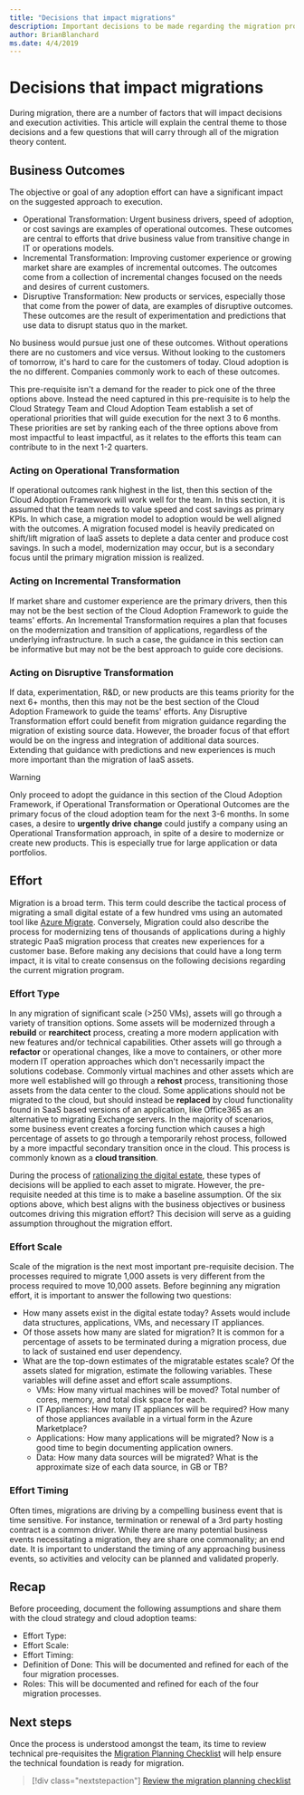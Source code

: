 ```yaml
---
title: "Decisions that impact migrations"
description: Important decisions to be made regarding the migration process
author: BrianBlanchard
ms.date: 4/4/2019
---
```


# Decisions that impact migrations

During migration, there are a number of factors that will impact decisions and execution activities. This article will explain the central theme to those decisions and a few questions that will carry through all of the migration theory content.

## Business Outcomes

The objective or goal of any adoption effort can have a significant impact on the suggested approach to execution.

- Operational Transformation: Urgent business drivers, speed of adoption, or cost savings are examples of operational outcomes. These outcomes are central to efforts that drive business value from transitive change in IT or operations models.
- Incremental Transformation: Improving customer experience or growing market share are examples of incremental outcomes. The outcomes come from a collection of incremental changes focused on the needs and desires of current customers.
- Disruptive Transformation: New products or services, especially those that come from the power of data, are examples of disruptive outcomes. These outcomes are the result of experimentation and predictions that use data to disrupt status quo in the market.

No business would pursue just one of these outcomes. Without operations there are no customers and vice versus. Without looking to the customers of tomorrow, it's hard to care for the customers of today. Cloud adoption is the no different. Companies commonly work to each of these outcomes.

This pre-requisite isn't a demand for the reader to pick one of the three options above. Instead the need captured in this pre-requisite is to help the Cloud Strategy Team and Cloud Adoption Team establish a set of operational priorities that will guide execution for the next 3 to 6 months. These priorities are set by ranking each of the three options above from most impactful to least impactful, as it relates to the efforts this team can contribute to in the next 1-2 quarters.

### Acting on Operational Transformation

If operational outcomes rank highest in the list, then this section of the Cloud Adoption Framework will work well for the team. In this section, it is assumed that the team needs to value speed and cost savings as primary KPIs. In which case, a migration model to adoption would be well aligned with the outcomes. A migration focused model is heavily predicated on shift/lift migration of IaaS assets to deplete a data center and produce cost savings. In such a model, modernization may occur, but is a secondary focus until the primary migration mission is realized.

### Acting on Incremental Transformation

If market share and customer experience are the primary drivers, then this may not be the best section of the Cloud Adoption Framework to guide the teams' efforts. An Incremental Transformation requires a plan that focuses on the modernization and transition of applications, regardless of the underlying infrastructure. In such a case, the guidance in this section can be informative but may not be the best approach to guide core decisions.

### Acting on Disruptive Transformation

If data, experimentation, R&D, or new products are this teams priority for the next 6+ months, then this may not be the best section of the Cloud Adoption Framework to guide the teams' efforts. Any Disruptive Transformation effort could benefit from migration guidance regarding the migration of existing source data. However, the broader focus of that effort would be on the ingress and integration of additional data sources. Extending that guidance with predictions and new experiences is much more important than the migration of IaaS assets.

> [!WARNING]
> Only proceed to adopt the guidance in this section of the Cloud Adoption Framework, if Operational Transformation or Operational Outcomes are the primary focus of the cloud adoption team for the next 3-6 months.
> In some cases, a desire to **urgently drive change** could justify a company using an Operational Transformation approach, in spite of a desire to modernize or create new products. This is especially true for large application or data portfolios.

## Effort

Migration is a broad term. This term could describe the tactical process of migrating a small digital estate of a few hundred vms using an automated tool like [Azure Migrate](/azure/migrate/migrate-overview). Conversely, Migration could also describe the process for modernizing tens of thousands of applications during a highly strategic PaaS migration process that creates new experiences for a customer base. Before making any decisions that could have a long term impact, it is vital to create consensus on the following decisions regarding the current migration program.

### Effort Type

In any migration of significant scale (>250 VMs), assets will go through a variety of transition options. Some assets will be modernized through a **rebuild** or **rearchitect** process, creating a more modern application with new features and/or technical capabilities. Other assets will go through a **refactor** or operational changes, like a move to containers, or other more modern IT operation approaches which don't necessarily impact the solutions codebase. Commonly virtual machines and other assets which are more well established will go through a **rehost** process, transitioning those assets from the data center to the cloud. Some applications should not be migrated to the cloud, but should instead be **replaced** by cloud functionality found in SaaS based versions of an application, like Office365 as an alternative to migrating Exchange servers. In the majority of scenarios, some business event creates a forcing function which causes a high percentage of assets to go through a temporarily rehost process, followed by a more impactful secondary transition once in the cloud. This process is commonly known as a **cloud transition**.

During the process of [rationalizing the digital estate](../../../digital-estate/calculate.md), these types of decisions will be applied to each asset to migrate. However, the pre-requisite needed at this time is to make a baseline assumption. Of the six options above, which best aligns with the business objectives or business outcomes driving this migration effort? This decision will serve as a guiding assumption throughout the migration effort.

### Effort Scale

Scale of the migration is the next most important pre-requisite decision. The processes required to migrate 1,000 assets is very different from the process required to move 10,000 assets. Before beginning any migration effort, it is important to answer the following two questions:

- How many assets exist in the digital estate today? Assets would include data structures, applications, VMs, and necessary IT appliances.
- Of those assets how many are slated for migration? It is common for a percentage of assets to be terminated during a migration process, due to lack of sustained end user dependency.
- What are the top-down estimates of the migratable estates scale? Of the assets slated for migration, estimate the following variables. These variables will define asset and effort scale assumptions.
    - VMs: How many virtual machines will be moved? Total number of cores, memory, and total disk space for each.
    - IT Appliances: How many IT appliances will be required? How many of those appliances available in a virtual form in the Azure Marketplace?
    - Applications: How many applications will be migrated? Now is a good time to begin documenting application owners.
    - Data: How many data sources will be migrated? What is the approximate size of each data source, in GB or TB?

### Effort Timing

Often times, migrations are driving by a compelling business event that is time sensitive. For instance, termination or renewal of a 3rd party hosting contract is a common driver. While there are many potential business events necessitating a migration, they are share one commonality; an end date. It is important to understand the timing of any approaching business events, so activities and velocity can be planned and validated properly.

## Recap

Before proceeding, document the following assumptions and share them with the cloud strategy and cloud adoption teams:

- Effort Type:
- Effort Scale:
- Effort Timing:
- Definition of Done: This will be documented and refined for each of the four migration processes.
- Roles: This will be documented and refined for each of the four migration processes.

## Next steps

Once the process is understood amongst the team, its time to review technical pre-requisites the [Migration Planning Checklist](planning-checklist.md) will help ensure the technical foundation is ready for migration.

> [!div class="nextstepaction"]
> [Review the migration planning checklist](planning-checklist.md)